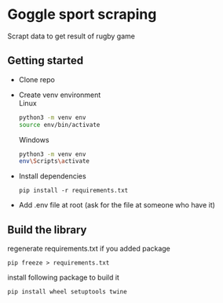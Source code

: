 # Goggle sport scraping

Scrapt data to get result of rugby game

## Getting started

- Clone repo
- Create venv environment \
    Linux
    ```Bash
    python3 -m venv env
    source env/bin/activate
    ```

    Windows
    ```Bash
    python3 -m venv env
    env\Scripts\activate
    ```

- Install dependencies
    ```
    pip install -r requirements.txt
    ```

- Add .env file at root (ask for the file at someone who have it)


## Build the library
regenerate requirements.txt if you added package
```
pip freeze > requirements.txt
```

install following package to build it
```
pip install wheel setuptools twine
```
